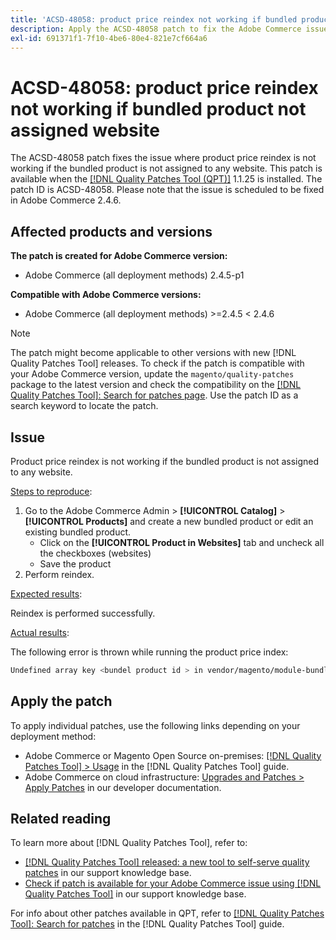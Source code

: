 ```yaml
---
title: 'ACSD-48058: product price reindex not working if bundled product not assigned website'
description: Apply the ACSD-48058 patch to fix the Adobe Commerce issue where product price reindex is not working if the bundled product is not assigned to any website.
exl-id: 691371f1-7f10-4be6-80e4-821e7cf664a6
---
```

# ACSD-48058: product price reindex not working if bundled product not assigned website

The ACSD-48058 patch fixes the issue where product price reindex is not working if the bundled product is not assigned to any website. This patch is available when the [[!DNL Quality Patches Tool (QPT)]](/help/announcements/adobe-commerce-announcements/magento-quality-patches-released-new-tool-to-self-serve-quality-patches.md) 1.1.25 is installed. The patch ID is ACSD-48058. Please note that the issue is scheduled to be fixed in Adobe Commerce 2.4.6.

## Affected products and versions

**The patch is created for Adobe Commerce version:**

* Adobe Commerce (all deployment methods) 2.4.5-p1

**Compatible with Adobe Commerce versions:**

* Adobe Commerce (all deployment methods) >=2.4.5 < 2.4.6

>[!NOTE]
>
>The patch might become applicable to other versions with new [!DNL Quality Patches Tool] releases. To check if the patch is compatible with your Adobe Commerce version, update the `magento/quality-patches` package to the latest version and check the compatibility on the [[!DNL Quality Patches Tool]: Search for patches page](https://experienceleague.adobe.com/tools/commerce-quality-patches/index.html). Use the patch ID as a search keyword to locate the patch.

## Issue

Product price reindex is not working if the bundled product is not assigned to any website.

<u>Steps to reproduce</u>:

1. Go to the Adobe Commerce Admin > **[!UICONTROL Catalog]** > **[!UICONTROL Products]** and create a new bundled product or edit an existing bundled product.
    * Click on the **[!UICONTROL Product in Websites]** tab and uncheck all the checkboxes (websites)
    * Save the product
1. Perform reindex.

<u>Expected results</u>:

Reindex is performed successfully.

<u>Actual results</u>:

The following error is thrown while running the product price index:

```bash
Undefined array key <bundel product id > in vendor/magento/module-bundle/Model/ResourceModel/Indexer/Price/DisabledProductOptionPriceModifier.php on line 117
```

## Apply the patch

To apply individual patches, use the following links depending on your deployment method:

* Adobe Commerce or Magento Open Source on-premises: [[!DNL Quality Patches Tool] > Usage](https://experienceleague.adobe.com/docs/commerce-operations/tools/quality-patches-tool/usage.html) in the [!DNL Quality Patches Tool] guide.
* Adobe Commerce on cloud infrastructure: [Upgrades and Patches > Apply Patches](https://devdocs.magento.com/cloud/project/project-patch.html) in our developer documentation.

## Related reading

To learn more about [!DNL Quality Patches Tool], refer to:

* [[!DNL Quality Patches Tool] released: a new tool to self-serve quality patches](/help/announcements/adobe-commerce-announcements/magento-quality-patches-released-new-tool-to-self-serve-quality-patches.md) in our support knowledge base.
* [Check if patch is available for your Adobe Commerce issue using [!DNL Quality Patches Tool]](/help/support-tools/patches-available-in-qpt-tool/check-patch-for-magento-issue-with-magento-quality-patches.md) in our support knowledge base.

For info about other patches available in QPT, refer to [[!DNL Quality Patches Tool]: Search for patches](https://experienceleague.adobe.com/tools/commerce-quality-patches/index.html) in the [!DNL Quality Patches Tool] guide.
